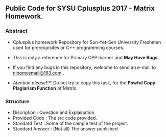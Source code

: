 ## Public Code for SYSU Cplusplus 2017 - Matrix Homework.

### Abstract

* Cplusplus homework Repository for Sun-Yet-Sen University Freshmen used for prerequisites or C++ programming courses.

* This is only a reference for Primary CPP learner and **May Have Bugs**.

* If you find any bugs in this repository, welcome to send an e-mail to ninomyemail@163.com .

* **Atention please*!!!** Do not try to copy this task, for the **Powful Copy Plagiarism Function** of Matrix.

### Structure

* Discription : Question and Explaination.
* Provided Code : The src code provided.
* Standard Test : Some of the sample test of the project.
* Standard Answer : (Not all) The answer published.
